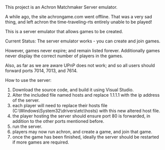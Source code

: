 This project is an Achron Matchmaker Server emulator.

A while ago, the site achrongame.com went offline.
That was a very sad thing, and left achron the time-traveling-rts entirely unable to be played!

This is a server emulator that allows games to be created.

Current Status:
The server emulator works - you can create and join games.

However, games never expire; and remain listed forever.
Additionally games never display the correct number of players in the games.

Also, as far as we are aware UPnP does not work; and so all users should forward ports 7014, 7013, and 7614.

How to use the server:
1) Download the source code, and build it using Visual Studio.
2) Alter the included file named hosts and replace 1.1.1.1 with the ip address of the server.
3) each player will need to replace their hosts file (C:\Windows\System32\drivers\etc\hosts) with this new altered host file.
4) the player hosting the server should ensure port 80 is forwarded, in addition to the other ports mentioned before.
5) run the server.
6) players may now run achron, and create a game, and join that game.
7) once the game has been finished, ideally the server should be restarted if more games are required.

